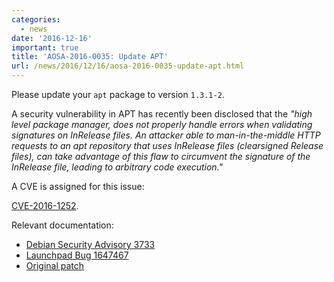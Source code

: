 ```yaml
---
categories:
  - news
date: '2016-12-16'
important: true
title: 'AOSA-2016-0035: Update APT'
url: /news/2016/12/16/aosa-2016-0035-update-apt.html
---
```



Please update your `apt` package to version `1.3.1-2`.

A security vulnerability in APT has recently been disclosed that the *"high level package manager, does not properly handle errors when validating signatures on InRelease files. An attacker able to man-in-the-middle HTTP requests to an apt repository that uses InRelease files (clearsigned Release files), can take advantage of this flaw to circumvent the signature of the InRelease file, leading to arbitrary code execution."*

A CVE is assigned for this issue:

[CVE-2016-1252](http://www.cve.mitre.org/cgi-bin/cvename.cgi?name=CVE-2016-1252).

Relevant documentation:

- [Debian Security Advisory 3733](https://www.debian.org/security/2016/dsa-3733)
- [Launchpad Bug 1647467](https://bugs.launchpad.net/ubuntu/+source/apt/+bug/1647467)
- [Original patch](https://anonscm.debian.org/cgit/apt/apt.git/commit/?id=51be550c5c38a2e1ddfc2af50a9fab73ccf78026)